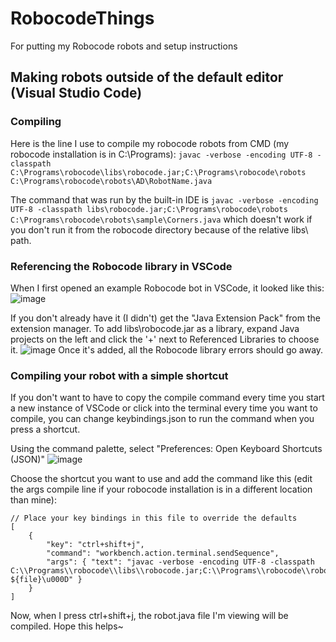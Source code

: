 # RobocodeThings
For putting my Robocode robots and setup instructions

## Making robots outside of the default editor (Visual Studio Code)

### Compiling
Here is the line I use to compile my robocode robots from CMD (my robocode installation is in C:\Programs):
`javac -verbose -encoding UTF-8 -classpath C:\Programs\robocode\libs\robocode.jar;C:\Programs\robocode\robots C:\Programs\robocode\robots\AD\RobotName.java`

The command that was run by the built-in IDE is
`javac -verbose -encoding UTF-8 -classpath libs\robocode.jar;C:\Programs\robocode\robots C:\Programs\robocode\robots\sample\Corners.java`
which doesn't work if you don't run it from the robocode directory because of the relative libs\ path.

### Referencing the Robocode library in VSCode
When I first opened an example Robocode bot in VSCode, it looked like this:
![image](https://user-images.githubusercontent.com/20260142/116006447-96fae780-a5c8-11eb-9414-f4ef560c27d7.png)

If you don't already have it (I didn't) get the "Java Extension Pack" from the extension manager.
To add libs\robocode.jar as a library, expand Java projects on the left and click the '+' next to Referenced Libraries to choose it.
![image](https://user-images.githubusercontent.com/20260142/116006395-3d92b880-a5c8-11eb-84ae-065c88b4f568.png)
Once it's added, all the Robocode library errors should go away.

### Compiling your robot with a simple shortcut
If you don't want to have to copy the compile command every time you start a new instance of VSCode or click into the terminal every time you want to compile, you can change keybindings.json to run the command when you press a shortcut.

Using the command palette, select "Preferences: Open Keyboard Shortcuts (JSON)"
![image](https://user-images.githubusercontent.com/20260142/116006583-1dafc480-a5c9-11eb-93d3-594dc1ca4216.png)

Choose the shortcut you want to use and add the command like this (edit the args compile line if your robocode installation is in a different location than mine):
```
// Place your key bindings in this file to override the defaults
[
    {
        "key": "ctrl+shift+j",
        "command": "workbench.action.terminal.sendSequence",
        "args": { "text": "javac -verbose -encoding UTF-8 -classpath C:\\Programs\\robocode\\libs\\robocode.jar;C:\\Programs\\robocode\\robots ${file}\u000D" }
    }
]
```

Now, when I press ctrl+shift+j, the robot.java file I'm viewing will be compiled. Hope this helps~
